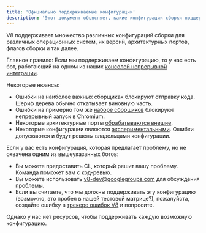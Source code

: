 ```yaml
---
title: 'Официально поддерживаемые конфигурации'
description: 'Этот документ объясняет, какие конфигурации сборки поддерживаются командой V8.'
---
```

V8 поддерживает множество различных конфигураций сборки для различных операционных систем, их версий, архитектурных портов, флагов сборки и так далее.

Главное правило: Если мы поддерживаем конфигурацию, то у нас есть бот, работающий на одном из наших [консолей непрерывной интеграции](https://ci.chromium.org/p/v8/g/main/console).

Некоторые нюансы:

- Ошибки на наиболее важных сборщиках блокируют отправку кода. Шериф дерева обычно откатывает виновную часть.
- Ошибки на примерно том же [наборе сборщиков](https://chromium.googlesource.com/infra/infra/+/main/infra/services/lkgr_finder/config/v8_cfg.pyl) блокируют непрерывный запуск в Chromium.
- Некоторые архитектурные порты [обрабатываются внешне](/docs/ports).
- Некоторые конфигурации являются [экспериментальными](https://ci.chromium.org/p/v8/g/experiments/console). Ошибки допускаются и будут решены владельцами конфигурации.

Если у вас есть конфигурация, которая предлагает проблему, но не охвачена одним из вышеуказанных ботов:

- Вы можете предоставить CL, который решит вашу проблему. Команда поможет вам с код-ревью.
- Вы можете использовать [v8-dev@googlegroups.com](mailto:v8-dev@googlegroups.com) для обсуждения проблемы.
- Если вы считаете, что мы должны поддерживать эту конфигурацию (возможно, это пробел в нашей тестовой матрице?), пожалуйста, создайте ошибку в [трекере ошибок V8](https://bugs.chromium.org/p/v8/issues/entry) и попросите.

Однако у нас нет ресурсов, чтобы поддерживать каждую возможную конфигурацию.
